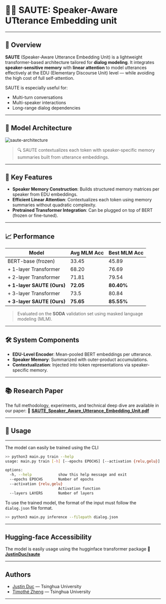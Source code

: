 # 👨‍🍳 SAUTE: **S**peaker-**A**ware **UT**terance **E**mbedding unit

---

## 🧠 Overview

**SAUTE** (Speaker-Aware Utterance Embedding Unit) is a lightweight transformer-based architecture tailored for **dialog modeling**. It integrates **speaker-sensitive memory** with **linear attention** to model utterances effectively at the EDU (Elementary Discourse Unit) level — while avoiding the high cost of full self-attention.

SAUTE is especially useful for:
- Multi-turn conversations
- Multi-speaker interactions
- Long-range dialog dependencies

---

## 🧱 Model Architecture
![saute-architecture](https://github.com/user-attachments/assets/7f18d5b8-9c6b-4577-b718-206a34d84535)

> 🔍 SAUTE contextualizes each token with speaker-specific memory summaries built from utterance embeddings.

---

## 🚀 Key Features

- **Speaker Memory Construction**: Builds structured memory matrices per speaker from EDU embeddings.
- **Efficient Linear Attention**: Contextualizes each token using memory summaries without quadratic complexity.
- **Pretrained Transformer Integration**: Can be plugged on top of BERT (frozen or fine-tuned).
---

## 📈 Performance

| Model                      | Avg MLM Acc | Best MLM Acc |
|---------------------------|-------------|--------------|
| BERT-base (frozen)        | 33.45       | 45.89        |
| + 1-layer Transformer     | 68.20       | 76.69        |
| + 2-layer Transformer     | 71.81       | 79.54        |
| **+ 1-layer SAUTE (Ours)**        | **72.05**   | **80.40%**   |
| + 3-layer Transformer| 73.5 | 80.84 |
| **+ 3-layer SAUTE (Ours)**| **75.65** | **85.55%**|

> Evaluated on the **SODA** validation set using masked language modeling (MLM).

---

## 🛠️ System Components

- **EDU-Level Encoder**: Mean-pooled BERT embeddings per utterance.
- **Speaker Memory**: Summarized with outer-product accumulations.
- **Contextualization**: Injected into token representations via speaker-specific memory.

---

## 📚 Research Paper

The full methodology, experiments, and technical deep dive are available in our paper:
📄 **[SAUTE_Speaker_Aware_Utterance_Embedding_Unit.pdf](https://github.com/user-attachments/files/20640425/SAUTE_Speaker_Aware_Utterance_Embedding_Unit.pdf)**

---

## 📙 Usage 
---

The model can easily be trained using the CLI
```bash
>> python3 main.py train --help                    
usage: main.py train [-h] [--epochs EPOCHS] [--activation {relu,gelu}] [--layers LAYERS]

options:
  -h, --help            show this help message and exit
  --epochs EPOCHS       Number of epochs
  --activation {relu,gelu}
                        Activation function
  --layers LAYERS       Number of layers
```

To use the trained model, the format of the input must follow the ``dialog.json`` file format.
```bash
>> python3 main.py inference --filepath dialog.json
```

---

## Hugging-face Accessibility

The model is easily usage using the hugginface transformer package
🤗 **[JustinDuc/saute](https://huggingface.co/JustinDuc/saute)**

---

## Authors

- [Justin Duc](https://github.com/just1truc) — Tsinghua University
- [Timothé Zheng](https://github.com/tzhengtek) — Tsinghua University

---
